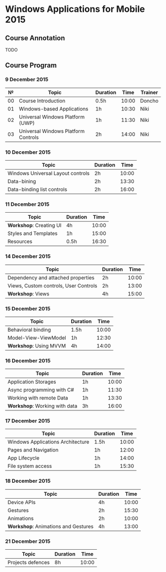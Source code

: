 # Windows Applications for Mobile 2015

##  Course Annotation

TODO

##  Course Program

### 9 December 2015

| №   | Topic                               | Duration | Time  | Trainer |
| --- | ----------------------------------- | -------- | ----- | ------- |
| 00  | Course Introduction                 | 0.5h     | 10:00 | Doncho  |
| 01  | Windows-based Applications          | 1h       | 10:30 | Niki    |
| 02  | Universal Windows Platform (UWP)    | 1h       | 11:30 | Niki    |
| 03  | Universal Windows Platform Controls | 2h       | 14:00 | Niki    |

### 10 December 2015

| Topic                             | Duration | Time  |
| --------------------------------- | -------- | ----- |
| Windows Universal Layout controls | 2h       | 10:00 | 
| Data-bining                       | 2h       | 13:30 |
| Data-binding list controls        | 2h       | 16:00 |

### 11 December 2015

| Topic                     | Duration | Time  |
| --------------------------| -------- | ----- |
| **Workshop**: Creating UI | 4h       | 10:00 |
| Styles and Templates      | 1h       | 15:00 |
| Resources                 | 0.5h     | 16:30 | 

### 14 December 2015

| Topic                                 | Duration | Time  |
| ------------------------------------- | -------- | ----- |
| Dependency and attached properties    | 2h       | 10:00 |
| Views, Custom controls, User Controls | 2h       | 13:00 |
| **Workshop**: Views                   | 4h       | 15:00 |

### 15 December 2015

| Topic                    | Duration | Time  |
| -------------------------| -------- | ----- |
| Behavioral binding       | 1.5h     | 10:00 |
| Model-View-ViewModel     | 1h       | 12:30 |
| **Workshop**: Using MVVM | 4h       | 14:00 |

### 16 December 2015

| Topic                           | Duration | Time  |
| --------------------------------| -------- | ----- |
| Application Storages            | 1h       | 10:00 |
| Async programming with C#       | 1h       | 11:30 |
| Working with remote Data        | 1h       | 13:30 |
| **Workshop**: Working with data | 3h       | 16:00 |

### 17 December 2015

| Topic                             | Duration | Time  |
| ----------------------------------| -------- | ----- |
| Windows Applications Architecture | 1.5h     | 10:00 |
| Pages and Navigation              | 1h       | 12:00 |
| App Lifecycle                     | 1h       | 14:00 |
| File system access                | 1h       | 15:30 |

### 18 December 2015

| Topic                                 | Duration | Time  |
| ------------------------------------- | -------- | ----- |
| Device APIs                           | 4h       | 10:00 |
| Gestures                              | 2h       | 15:30 |
| Animations                            | 2h       | 10:00 |
| **Workshop**: Animations and Gestures | 4h       | 13:00 |

### 21 December 2015 

| Topic             | Duration | Time  |
| ----------------- | -------- | ----- |
| Projects defences | 8h       | 10:00 |
